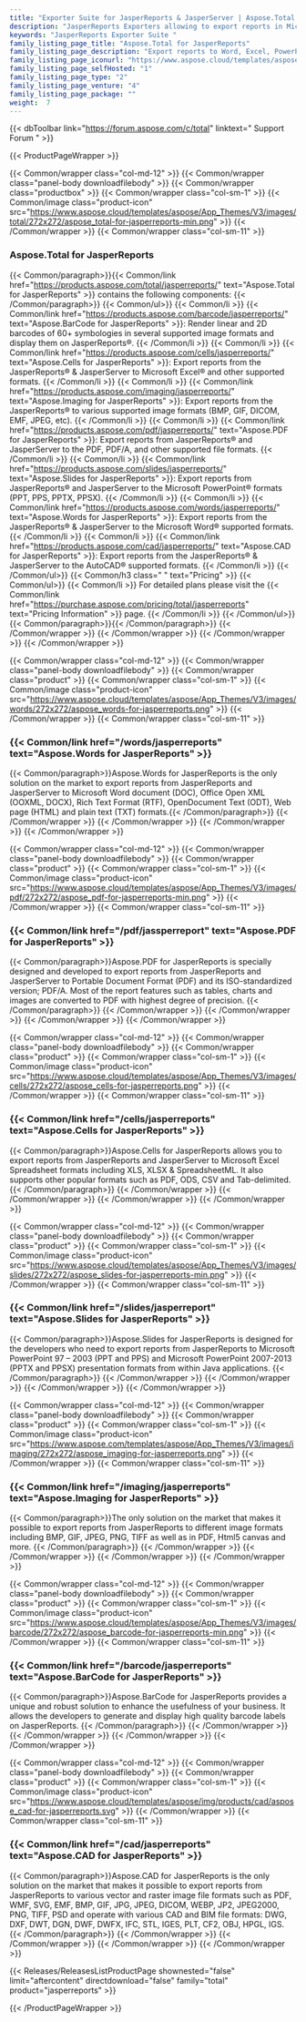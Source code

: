```yaml
---
title: "Exporter Suite for JasperReports & JasperServer | Aspose.Total for JasperReports"
description: "JasperReports Exporters allowing to export reports in Microsoft Word, Excel, PowerPoint and PDF formats. One of the exporters in Aspose.Total for JasperReports family also provides the ability to add barcodes to the exported files. "
keywords: "JasperReports Exporter Suite "
family_listing_page_title: "Aspose.Total for JasperReports"
family_listing_page_description: "Export reports to Word, Excel, PowerPoint and other formats from JasperReports or JasperServer."
family_listing_page_iconurl: "https://www.aspose.cloud/templates/aspose/App_Themes/V3/images/total/272x272/aspose_total-for-jasperreports-min.png"
family_listing_page_selfHosted: "1"
family_listing_page_type: "2"
family_listing_page_venture: "4"
family_listing_page_package: ""
weight:  7
---
```


{{< dbToolbar link="https://forum.aspose.com/c/total" linktext=" Support Forum " >}}


{{< ProductPageWrapper >}}

<!-- ReleasesListProductPage-->
  <!--  {{< Releases/ReleasesListProductPage shownested="false"  limit="beforecontent" directdownload="false" family="total" product="jasperreports" >}} -->
<!-- /ReleasesListProductPage-->

<!-- ProductPageContent-->
{{< Common/wrapper class="col-md-12" >}}
    {{< Common/wrapper class="panel-body downloadfilebody" >}}
        {{< Common/wrapper class="productbox" >}}
            {{< Common/wrapper class="col-sm-1" >}}
                {{< Common/image class="product-icon" src="https://www.aspose.cloud/templates/aspose/App_Themes/V3/images/total/272x272/aspose_total-for-jasperreports-min.png"  >}}
            {{< /Common/wrapper >}}
            {{< Common/wrapper class="col-sm-11" >}}
                <h3 class="product-title">Aspose.Total for JasperReports</h3>
                {{< Common/paragraph>}}{{< Common/link href="https://products.aspose.com/total/jasperreports/" text="Aspose.Total for JasperReports"  >}}
                    contains the following
                    components:
                    {{< /Common/paragraph>}} {{< Common/ul>}} 
                           {{< Common/li >}} {{< Common/link href="https://products.aspose.com/barcode/jasperreports/" text="Aspose.BarCode for JasperReports"  >}}: Render linear
                            and 2D barcodes of 60+ symbologies in several supported image formats and display them on
                            JasperReports®. {{< /Common/li >}}
                           {{< Common/li >}} {{< Common/link href="https://products.aspose.com/cells/jasperreports/" text="Aspose.Cells for JasperReports"  >}}: Export reports
                            from the JasperReports® &amp; JasperServer to Microsoft Excel® and other supported formats.
                         {{< /Common/li >}}
                           {{< Common/li >}} {{< Common/link href="https://products.aspose.com/imaging/jasperreports/" text="Aspose.Imaging for JasperReports"  >}}: Export
                            reports from the JasperReports® to various supported image formats (BMP, GIF, DICOM, EMF,
                            JPEG, etc). {{< /Common/li >}}
                           {{< Common/li >}} {{< Common/link href="https://products.aspose.com/pdf/jasperreports/" text="Aspose.PDF for JasperReports"  >}}:
                            Export reports from
                            JasperReports® and JasperServer to the PDF, PDF/A, and other supported file formats. {{< /Common/li >}}
                           {{< Common/li >}} {{< Common/link href="https://products.aspose.com/slides/jasperreports/" text="Aspose.Slides for JasperReports"  >}}: Export reports
                            from JasperReports® and JasperServer to the Microsoft PowerPoint® formats (PPT, PPS, PPTX,
                            PPSX). {{< /Common/li >}}
                           {{< Common/li >}} {{< Common/link href="https://products.aspose.com/words/jasperreports/" text="Aspose.Words for JasperReports"  >}}: Export reports
                            from the JasperReports® &amp; JasperServer to the Microsoft Word® supported formats. {{< /Common/li >}}
                           {{< Common/li >}} {{< Common/link href="https://products.aspose.com/cad/jasperreports/" text="Aspose.CAD for JasperReports"  >}}: Export reports
                            from the JasperReports® &amp; JasperServer to the AutoCAD® supported formats. {{< /Common/li >}}
                     {{< /Common/ul>}}
                    {{< Common/h3 class=" " text="Pricing"  >}}
                     {{< Common/ul>}} 
                           {{< Common/li >}} For detailed plans please visit the {{< Common/link href="https://purchase.aspose.com/pricing/total/jasperreports" text="Pricing Information"  >}} page. {{< /Common/li >}}
                     {{< /Common/ul>}}
                {{< Common/paragraph>}}{{< /Common/paragraph>}}
            {{< /Common/wrapper >}}
        {{< /Common/wrapper >}}
    {{< /Common/wrapper >}}
{{< /Common/wrapper >}}

{{< Common/wrapper class="col-md-12" >}}
    {{< Common/wrapper class="panel-body downloadfilebody" >}}
        {{< Common/wrapper class="product" >}}
            {{< Common/wrapper class="col-sm-1" >}}
                {{< Common/image class="product-icon" src="https://www.aspose.cloud/templates/aspose/App_Themes/V3/images/words/272x272/aspose_words-for-jasperreports.png"  >}}
            {{< /Common/wrapper >}}
            {{< Common/wrapper class="col-sm-11" >}}
                <h3 class="product-title">{{< Common/link href="/words/jasperreports" text="Aspose.Words for JasperReports"  >}}
                </h3>
                {{< Common/paragraph>}}Aspose.Words for JasperReports is the only solution on the market to export reports from
                    JasperReports and JasperServer to Microsoft Word document (DOC), Office Open XML (OOXML, DOCX), Rich
                    Text Format (RTF), OpenDocument Text (ODT), Web page (HTML) and plain text (TXT) formats.{{< /Common/paragraph>}}
            {{< /Common/wrapper >}}
        {{< /Common/wrapper >}}
    {{< /Common/wrapper >}}
{{< /Common/wrapper >}}

{{< Common/wrapper class="col-md-12" >}}
    {{< Common/wrapper class="panel-body downloadfilebody" >}}
        {{< Common/wrapper class="product" >}}
            {{< Common/wrapper class="col-sm-1" >}}
                {{< Common/image class="product-icon" src="https://www.aspose.cloud/templates/aspose/App_Themes/V3/images/pdf/272x272/aspose_pdf-for-jasperreports-min.png"  >}}
            {{< /Common/wrapper >}}
            {{< Common/wrapper class="col-sm-11" >}}
                <h3 class="product-title">{{< Common/link href="/pdf/jassperreport" text="Aspose.PDF for JasperReports"  >}}</h3>
                {{< Common/paragraph>}}Aspose.PDF for JasperReports is specially designed and developed to export reports from JasperReports
                    and JasperServer to Portable Document Format (PDF) and its ISO-standardized version; PDF/A. Most of
                    the report features such as tables, charts and images are converted to PDF with highest degree of
                    precision. {{< /Common/paragraph>}}
            {{< /Common/wrapper >}}
        {{< /Common/wrapper >}}
    {{< /Common/wrapper >}}
{{< /Common/wrapper >}}

{{< Common/wrapper class="col-md-12" >}}
    {{< Common/wrapper class="panel-body downloadfilebody" >}}
        {{< Common/wrapper class="product" >}}
            {{< Common/wrapper class="col-sm-1" >}}
                {{< Common/image class="product-icon" src="https://www.aspose.cloud/templates/aspose/App_Themes/V3/images/cells/272x272/aspose_cells-for-jasperreports.png"  >}}
            {{< /Common/wrapper >}}
            {{< Common/wrapper class="col-sm-11" >}}
                <h3 class="product-title">{{< Common/link href="/cells/jasperreports" text="Aspose.Cells for JasperReports"  >}}
                </h3>
                {{< Common/paragraph>}}Aspose.Cells for JasperReports allows you to export reports from JasperReports and JasperServer to
                    Microsoft Excel Spreadsheet formats including XLS, XLSX &amp; SpreadsheetML. It also supports other
                    popular formats such as PDF, ODS, CSV and Tab-delimited. {{< /Common/paragraph>}}
            {{< /Common/wrapper >}}
        {{< /Common/wrapper >}}
    {{< /Common/wrapper >}}
{{< /Common/wrapper >}}

{{< Common/wrapper class="col-md-12" >}}
    {{< Common/wrapper class="panel-body downloadfilebody" >}}
        {{< Common/wrapper class="product" >}}
            {{< Common/wrapper class="col-sm-1" >}}
                {{< Common/image class="product-icon" src="https://www.aspose.cloud/templates/aspose/App_Themes/V3/images/slides/272x272/aspose_slides-for-jasperreports-min.png"  >}}
            {{< /Common/wrapper >}}
            {{< Common/wrapper class="col-sm-11" >}}
                <h3 class="product-title">{{< Common/link href="/slides/jasperreport" text="Aspose.Slides for JasperReports"  >}}</h3>
                {{< Common/paragraph>}}Aspose.Slides for JasperReports is designed for the developers who need to export reports from
                    JasperReports to Microsoft PowerPoint 97 – 2003 (PPT and PPS) and Microsoft PowerPoint 2007-2013
                    (PPTX and PPSX) presentation formats from within Java applications. {{< /Common/paragraph>}}
            {{< /Common/wrapper >}}
        {{< /Common/wrapper >}}
    {{< /Common/wrapper >}}
{{< /Common/wrapper >}}

{{< Common/wrapper class="col-md-12" >}}
    {{< Common/wrapper class="panel-body downloadfilebody" >}}
        {{< Common/wrapper class="product" >}}
            {{< Common/wrapper class="col-sm-1" >}}
                {{< Common/image class="product-icon" src="https://www.aspose.com/templates/aspose/App_Themes/V3/images/imaging/272x272/aspose_imaging-for-jasperreports.png"  >}}
            {{< /Common/wrapper >}}
            {{< Common/wrapper class="col-sm-11" >}}
                <h3 class="product-title">{{< Common/link href="/imaging/jasperreports" text="Aspose.Imaging for JasperReports"  >}}</h3>
                {{< Common/paragraph>}}The only solution on the market that makes it possible to export reports from JasperReports to
                    different image formats including BMP, GIF, JPEG, PNG, TIFF as well as in PDF, Html5 canvas and
                    more. {{< /Common/paragraph>}}
            {{< /Common/wrapper >}}
        {{< /Common/wrapper >}}
    {{< /Common/wrapper >}}
{{< /Common/wrapper >}}

{{< Common/wrapper class="col-md-12" >}}
    {{< Common/wrapper class="panel-body downloadfilebody" >}}
        {{< Common/wrapper class="product" >}}
            {{< Common/wrapper class="col-sm-1" >}}
                {{< Common/image class="product-icon" src="https://www.aspose.cloud/templates/aspose/App_Themes/V3/images/barcode/272x272/aspose_barcode-for-jasperreports-min.png"  >}}
            {{< /Common/wrapper >}}
            {{< Common/wrapper class="col-sm-11" >}}
                <h3 class="product-title">{{< Common/link href="/barcode/jasperreports" text="Aspose.BarCode for JasperReports"  >}}</h3>
                {{< Common/paragraph>}}Aspose.BarCode for JasperReports provides a unique and robust solution to enhance the usefulness of
                    your business. It allows the developers to generate and display high quality barcode labels on
                    JasperReports. {{< /Common/paragraph>}}
            {{< /Common/wrapper >}}
        {{< /Common/wrapper >}}
    {{< /Common/wrapper >}}
{{< /Common/wrapper >}}

{{< Common/wrapper class="col-md-12" >}}
    {{< Common/wrapper class="panel-body downloadfilebody" >}}
        {{< Common/wrapper class="product" >}}
            {{< Common/wrapper class="col-sm-1" >}}
                {{< Common/image class="product-icon" src="https://www.aspose.cloud/templates/aspose/img/products/cad/aspose_cad-for-jasperreports.svg"  >}}
            {{< /Common/wrapper >}}
            {{< Common/wrapper class="col-sm-11" >}}
                <h3 class="product-title">{{< Common/link href="/cad/jasperreports" text="Aspose.CAD for JasperReports"  >}}</h3>
                {{< Common/paragraph>}}Aspose.CAD for JasperReports is the only solution on the market that makes it possible to export
                    reports from JasperReports to various vector and raster image file formats such as PDF, WMF, SVG,
                    EMF, BMP, GIF, JPG, JPEG, DICOM, WEBP, JP2, JPEG2000, PNG, TIFF, PSD and operate with various CAD
                    and BIM file formats: DWG, DXF, DWT, DGN, DWF, DWFX, IFC, STL, IGES, PLT, CF2, OBJ, HPGL, IGS. {{< /Common/paragraph>}}
            {{< /Common/wrapper >}}
        {{< /Common/wrapper >}}
    {{< /Common/wrapper >}}
{{< /Common/wrapper >}}

<!-- /ProductPageContent-->



<!-- ReleasesListProductPage-->
   {{< Releases/ReleasesListProductPage shownested="false"  limit="aftercontent" directdownload="false" family="total" product="jasperreports" >}}
<!-- /ReleasesListProductPage-->

{{< /ProductPageWrapper >}}

